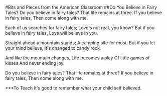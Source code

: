 #Bits and Pieces from the American Classroom
##Do You Believe in Fairy Tales?
Do you believe in fairy tales?
That life remains at three.
If you believe in fairy tales,
Then come along with me.

Each of us searches for fairy tales;
Love's not real, you know?
But if you believe in fairy tales,
Love will believe in you.

Straight ahead a mountain stands;
A camping site for most.
But if you let your mind believe,
It's changed to candy rock.

And like the mountain changes,
Life becomes a play
Of little games of kisses
And never ending joy.

Do you believe in fairy tales?
That life remains at three?
If you believe in fairy tales,
Then come along with me.

***To Teach
It's good to remember what your child self believed.